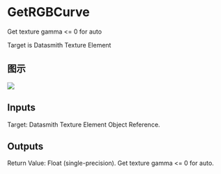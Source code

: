 # GetRGBCurve

Get texture gamma <= 0 for auto

Target is Datasmith Texture Element

## 图示

![]($-20221218-18373969.png)

## Inputs

Target: Datasmith Texture Element Object Reference.  

## Outputs

Return Value: Float (single-precision). Get texture gamma <= 0 for auto.

